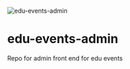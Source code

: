 ![edu-events-admin](https://socialify.git.ci/kallyas/edu-events-admin/image?description=1&font=Source%20Code%20Pro&forks=1&issues=1&logo=https%3A%2F%2Fscontent.fmba3-1.fna.fbcdn.net%2Fv%2Ft1.6435-9%2F71648725_113804160020623_4387509556167573504_n.jpg%3F_nc_cat%3D111%26ccb%3D1-5%26_nc_sid%3D09cbfe%26_nc_ohc%3DCy6-aCoSBrcAX_VoN42%26_nc_ht%3Dscontent.fmba3-1.fna%26oh%3Daadc96ccb28c85cf4632cf3183bb1f22%26oe%3D616F0417&pattern=Plus&pulls=1&stargazers=1&theme=Light)

# edu-events-admin
Repo for admin front end for edu events
